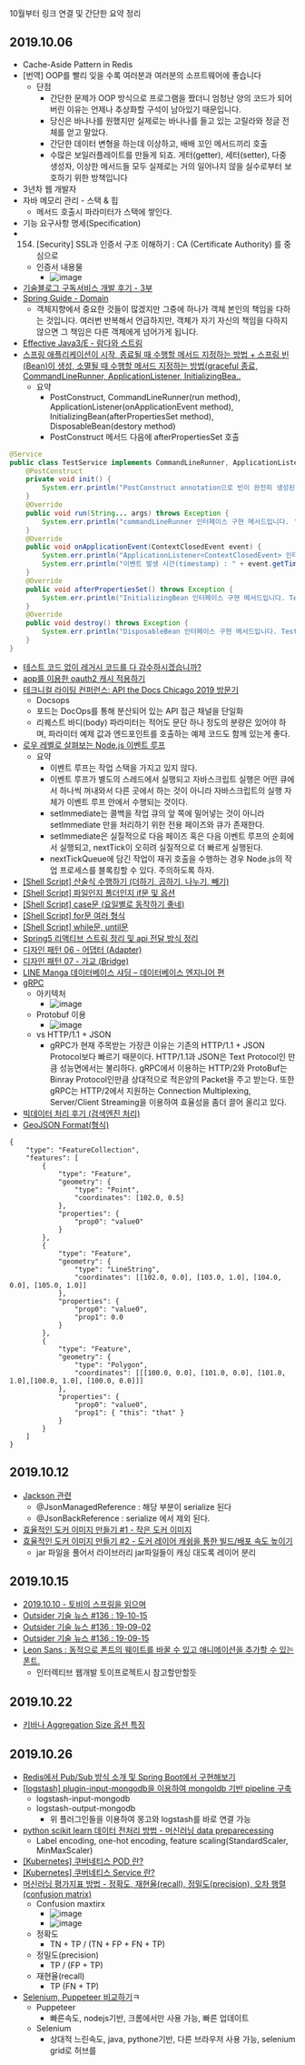 10월부터 링크 연결 및 간단한 요약 정리 

## 2019.10.06
* Cache-Aside Pattern in Redis
* [번역] OOP를 빨리 잊을 수록 여러분과 여러분의 소프트웨어에 좋습니다
    - 단점
        - 간단한 문제가 OOP 방식으로 프로그램을 짰더니 엄청난 양의 코드가 되어버린 이유는 언제나 추상화할 구석이 남아있기 때문입니다.
        - 당신은 바나나를 원했지만 실제로는 바나나를 들고 있는 고릴라와 정글 전체를 얻고 말았다.
        - 간단한 데이터 변형을 하는데 이상하고, 배배 꼬인 메서드끼리 호출
        - 수많은 보일러플레이트를 만들게 되죠. 게터(getter), 세터(setter), 다중 생성자, 이상한 메서드들 모두 실제로는 거의 일어나지 않을 실수로부터 보호하기 위한 방책입니다
* 3년차 웹 개발자
* 자바 메모리 관리 - 스택 & 힙
    * 메서드 호출시 파라미터가 스택에 쌓인다.
* 기능 요구사항 명세(Specification)
* 154. [Security] SSL과 인증서 구조 이해하기 : CA (Certificate Authority) 를 중심으로 
    * 인증서 내용물
       * ![image](https://user-images.githubusercontent.com/20143765/66271998-2766bf80-e89f-11e9-95c0-29dfaca7103e.png)
* [기술블로그 구독서비스 개발 후기 - 3부](https://taetaetae.github.io/2019/02/17/daily-dev-blog-3/)
* [Spring Guide - Domain](https://cheese10yun.github.io/spring-guide-domain/)
    * 객체지향에서 중요한 것들이 많겠지만 그중에 하나가 객체 본인의 책임을 다하는 것입니다. 여러번 반복해서 언급하지만, 객체가 자기 자신의 책임을 다하지 않으면 그 책임은 다른 객체에게 넘어가게 됩니다.
* [Effective Java3/E - 람다와 스트림](https://brunch.co.kr/@oemilk/207)
* [스프링 애플리케이션이 시작, 종료될 때 수행할 메서드 지정하는 방법 + 스프링 빈(Bean)이 생성, 소멸될 때 수행할 메서드 지정하는 방법(graceful 종료, CommandLineRunner, ApplicationListener, InitializingBea..](https://jeong-pro.tistory.com/179)
   - 요약
      - PostConstruct, CommandLineRunner(run method), ApplicationListener(onApplicationEvent method), InitializingBean(afterPropertiesSet method), DisposableBean(destory method)
      - PostConstruct 메서드 다음에 afterPropertiesSet 호출
``` java
@Service
public class TestService implements CommandLineRunner, ApplicationListener<ContextClosedEvent>, InitializingBean, DisposableBean {
    @PostConstruct
    private void init() {
        System.err.println("PostConstruct annotation으로 빈이 완전히 생성된 후에 한 번 수행될 메서드에 붙입니다.");
    }
    @Override
    public void run(String... args) throws Exception {
        System.err.println("commandLineRunner 인터페이스 구현 메서드입니다. '애플리케이션'이 실행될 때 '한 번' 실행됩니다.");
    }
    @Override
    public void onApplicationEvent(ContextClosedEvent event) {
        System.err.println("ApplicationListener<ContextClosedEvent> 인터페이스 구현 메서드 입니다. '애플리케이션'이 죽었을 때 '한 번' 실행됩니다.");
        System.err.println("이벤트 발생 시간(timestamp) : " + event.getTimestamp());
    }
    @Override
    public void afterPropertiesSet() throws Exception {
        System.err.println("InitializingBean 인터페이스 구현 메서드입니다. TestService 'Bean'이 생성될 때 마다 호출되는 메서드 입니다.");
    }
    @Override
    public void destroy() throws Exception {
        System.err.println("DisposableBean 인터페이스 구현 메서드입니다. TestService 'Bean'이 소멸될 때 마다 호출되는 메서드입니다");
    }
}
```
* [테스트 코드 없이 레거시 코드를 다 감수하시겠습니까?](http://woowabros.github.io/experience/2019/02/27/Working_Effectively_with_Legacy_Code.html)
* [aop를 이용한 oauth2 캐시 적용하기](http://woowabros.github.io/experience/2019/03/05/aop-oauth2-redis.html)
* [테크니컬 라이팅 컨퍼런스: API the Docs Chicago 2019 방문기](https://engineering.linecorp.com/ko/blog/api-the-docs-chicago-2019-recap/)
    * Docsops
    * 포드는 DocOps를 통해 분산되어 있는 API 접근 채널을 단일화
    * 리퀘스트 바디(body) 파라미터는 적어도 문단 하나 정도의 분량은 있어야 하며, 파라미터 예제 값과 엔드포인트를 호출하는 예제 코드도 함께 있는게 좋다.
* [로우 레벨로 살펴보는 Node.js 이벤트 루프](https://evan-moon.github.io/2019/08/01/nodejs-event-loop-workflow/index.html)
   * 요약
      * 이벤트 루프는 작업 스택을 가지고 있지 않다.
      * 이벤트 루프가 별도의 스레드에서 실행되고 자바스크립트 실행은 어떤 큐에서 하나씩 꺼내와서 다른 곳에서 하는 것이 아니라 자바스크립트의 실행 자체가 이벤트 루프 안에서 수행되는 것이다.
      * setImmediate는 콜백을 작업 큐의 앞 쪽에 밀어넣는 것이 아니라 setImmediate 만을 처리하기 위한 전용 페이즈와 큐가 존재한다.
      * setImmediate은 실질적으로 다음 페이즈 혹은 다음 이벤트 루프의 순회에서 실행되고, nextTick이 오히려 실질적으로 더 빠르게 실행된다.
      * nextTickQueue에 담긴 작업이 재귀 호출을 수행하는 경우 Node.js의 작업 프로세스를 블록킹할 수 있다. 주의하도록 하자.
* [[Shell Script] 산술식 수행하기 (더하기, 곱하기, 나누기, 빼기)](https://rim0621.tistory.com/90)
* [[Shell Script] 파일인지 폴더인지 if문 및 옵션](https://rim0621.tistory.com/91)
* [[Shell Script] case문 (요일별로 동작하기 좋네)](https://rim0621.tistory.com/92)
* [[Shell Script] for문 여러 형식](https://rim0621.tistory.com/93)
* [[Shell Script] while문, until문](https://rim0621.tistory.com/94)
* [Spring5 리액티브 스트림 정리 및 api 전달 방식 정리](https://wedul.site/624)
* [디자인 패턴 06 - 어댑터 (Adapter)](https://dhsim86.github.io/programming/2019/08/17/design_patterns_06-post.html)
* [디자인 패턴 07 - 가교 (Bridge)](https://dhsim86.github.io/programming/2019/08/17/design_patterns_07-post.html)
* [LINE Manga 데이터베이스 샤딩 – 데이터베이스 엔지니어 편](https://engineering.linecorp.com/ko/blog/line-manga-database/)
* [gRPC](https://ssup2.github.io/theory_analysis/gRPC/)
   * 아키텍처
      * ![image](https://user-images.githubusercontent.com/20143765/66271895-4749b380-e89e-11e9-9f86-a5c21266218b.png)
   * Protobuf 이용
      * ![image](https://user-images.githubusercontent.com/20143765/66271890-313bf300-e89e-11e9-8559-1d619d59fe60.png)
   * vs HTTP/1.1 + JSON
      * gRPC가 현재 주목받는 가장큰 이유는 기존의 HTTP/1.1 + JSON Protocol보다 빠르기 때문이다. HTTP/1.1과 JSON은 Text Protocol인 만큼 성능면에서는 불리하다. gRPC에서 이용하는 HTTP/2와 ProtoBuf는 Binray Protocol인만큼 상대적으로 적은양의 Packet을 주고 받는다. 또한 gRPC는 HTTP/2에서 지원하는 Connection Multiplexing, Server/Client Streaming을 이용하여 효율성을 좀더 끌어 올리고 있다.
* [빅데이터 처리 후기 (검색엔진 처리)](https://blog.lael.be/post/9242)
* [GeoJSON Format(형식)](http://www.gisdeveloper.co.kr/?p=8002)
```
{
    "type": "FeatureCollection",
    "features": [
        {
            "type": "Feature",
            "geometry": {
                "type": "Point",
                "coordinates": [102.0, 0.5]
            },
            "properties": {
                "prop0": "value0"
            }
        },
        {
            "type": "Feature",
            "geometry": {
                "type": "LineString",
                "coordinates": [[102.0, 0.0], [103.0, 1.0], [104.0, 0.0], [105.0, 1.0]]
            },
            "properties": {
                "prop0": "value0",
                "prop1": 0.0
            }
        },
        {
            "type": "Feature",
            "geometry": {
                "type": "Polygon",
                "coordinates": [[[100.0, 0.0], [101.0, 0.0], [101.0, 1.0],[100.0, 1.0], [100.0, 0.0]]]
            },
            "properties": {
                "prop0": "value0",
                "prop1": { "this": "that" }
            }
        }
    ]
}
```

## 2019.10.12
 * [Jackson 관련](https://happyer16.tistory.com/entry/Jackson-%EA%B4%80%EB%A0%A8)
     * @JsonManagedReference : 해당 부분이 serialize 된다
     * @JsonBackReference : serialize 에서 제외 된다.
 * [효율적인 도커 이미지 만들기 #1 - 작은 도커 이미지](https://bcho.tistory.com/1356?category=731548)
 * [효율적인 도커 이미지 만들기 #2 - 도커 레이어 캐슁을 통한 빌드/배포 속도 높이기](https://bcho.tistory.com/1357)
     * jar 파일을 풀어서 라이브러리 jar파일들이 캐싱 대도록 레이어 분리


## 2019.10.15
 * [2019.10.10 - 토비의 스프링을 읽으며](https://blog.naver.com/writer0713/221674259511)
 * [Outsider 기술 뉴스 #136 : 19-10-15](https://blog.outsider.ne.kr/1463)
 * [Outsider 기술 뉴스 #136 : 19-09-02](https://blog.outsider.ne.kr/1458)
 * [Outsider 기술 뉴스 #136 : 19-09-15](https://blog.outsider.ne.kr/1460)
 * [Leon Sans : 동적으로 폰트의 웨이트를 바꿀 수 있고 애니메이션을 추가할 수 있는 폰트.](https://github.com/cmiscm/leonsans)
    * 인터렉티브 웹개발 토이프로젝트시 참고할만할듯
    
## 2019.10.22
* [키바나 Aggregation Size 옵션 특징](http://kangmyounghun.blogspot.com/2019/10/aggregation-size.html)

## 2019.10.26
* [Redis에서 Pub/Sub 방식 소개 및 Spring Boot에서 구현해보기](https://wedul.site/627)
* [[logstash] plugin-input-mongodb을 이용하여 mongoldb 기반 pipeline 구축](https://blog.naver.com/pjt3591oo/221624138418)
    * logstash-input-mongodb
    * logstash-output-mongodb 
        * 위 플러그인들을 이용하여 몽고와 logstash를 바로 연결 가능 
* [python scikit learn 데이터 전처리 방법 - 머신러닝 data preparecessing](https://lsjsj92.tistory.com/511)
    * Label encoding, one-hot encoding, feature scaling(StandardScaler, MinMaxScaler) 
* [[Kubernetes] 쿠버네티스 POD 란?](https://blog.wonizz.tk/2019/08/19/kubernetes-pod/)
* [[Kubernetes] 쿠버네티스 Service 란?](https://blog.wonizz.tk/2019/08/21/kubernetes-service/)
* [머신러닝 평가지표 방법 - 정확도, 재현율(recall), 정밀도(precision), 오차 행렬(confusion matrix)](https://lsjsj92.tistory.com/513)
    * Confusion maxtirx
        * ![image](https://user-images.githubusercontent.com/20143765/67615925-41941d80-f80d-11e9-9339-f770a87a93a1.png)
        * ![image](https://user-images.githubusercontent.com/20143765/67615930-4e187600-f80d-11e9-89ec-8a40655f22f1.png)
    * 정확도
        * TN + TP / (TN + FP + FN + TP)
    * 정밀도(precision)
        * TP / (FP + TP)
    * 재현율(recall)
        * TP (FN + TP)
* [Selenium, Puppeteer 비교하기](https://yangeok.github.io/node.js/2019/08/31/selenium-puppeteer-comparison.html)ㅋ
    * Puppeteer
        * 빠른속도, nodejs기반, 크롬에서만 사용 가능, 빠른 업데이트
    * Selenium
        * 상대적 느린속도, java, pythone기반, 다른 브라우저 사용 가능,  selenium grid로 허브를 
